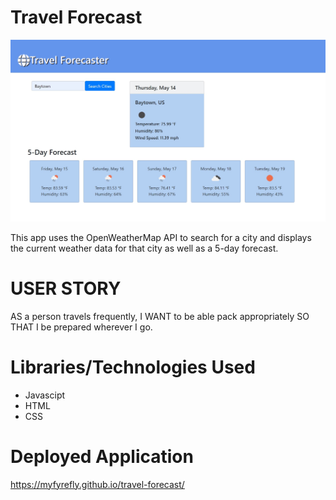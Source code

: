 # Travel Forecast

![Travel Forecast Homepage](/images/travel-forecast.jpg "Travel Forecast Homepage")

This app uses the OpenWeatherMap API to search for a city and displays the current weather data for that city as well as a 5-day forecast.

# USER STORY

AS a person travels frequently,
I WANT to be able pack appropriately
SO THAT I be prepared wherever I go.

# Libraries/Technologies Used

- Javascipt
- HTML
- CSS

# Deployed Application

https://myfyrefly.github.io/travel-forecast/
